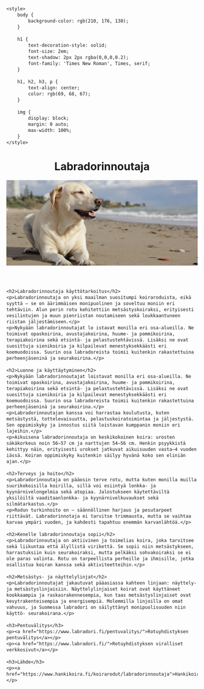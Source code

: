 <!DOCTYPE html>
<html lang="en">
<head>
    <meta charset="UTF-8">
    <meta name="viewport" content="width=device-width, initial-scale=1.0">
    <title>labradorinnoutaja</title>
 
    <style>
        body {
            background-color: rgb(210, 176, 130);
        }

        h1 {
            text-decoration-style: solid;
            font-size: 2em;
            text-shadow: 2px 2px rgba(0,0,0,0.2);
            font-family: 'Times New Roman', Times, serif;
        }

        h1, h2, h3, p {
            text-align: center;
            color: rgb(69, 68, 67);
        }

        img {
            display: block;
            margin: 0 auto;
            max-width: 100%;
        }
    </style>
</head>
<body>
    <header>
        <h1 class="title">Labradorinnoutaja</h1>
        <img src="Kuvat/dog-773439_1280.jpg" alt="labradorinnoutaja">
    </header>

    <h2>Labradorinnoutaja käyttötarkoitus</h2>
    <p>Labradorinnoutaja on yksi maailman suositumpi koiraroduista, eikä syyttä – se on äärimmäisen monipuolinen ja soveltuu moniin eri tehtäviin. Alun perin rotu kehitettiin metsästyskoiraksi, erityisesti vesilintujen ja muun pienriistan noutamiseen sekä loukkaantuneen riistan jäljestämiseen.</p>
    <p>Nykyään labradorinnoutajat lo istavat monilla eri osa-alueilla. Ne toimivat opaskoirina, avustajakoirina, huume- ja pommikoirina, terapiakoirina sekä etsintä- ja pelastustehtävissä. Lisäksi ne ovat suosittuja sienikoiria ja kilpailevat menestyksekkäästi eri koemuodoissa. Suurin osa labradoreista toimii kuitenkin rakastettuina perheenjäseninä ja seurakoirina.</p>

    <h2>Luonne ja käyttäytyminen</h2>
    <p>Nykyään labradorinnoutajat loistavat monilla eri osa-alueilla. Ne toimivat opaskoirina, avustajakoirina, huume- ja pommikoirina, terapiakoirina sekä etsintä- ja pelastustehtävissä. Lisäksi ne ovat suosittuja sienikoiria ja kilpailevat menestyksekkäästi eri koemuodoissa. Suurin osa labradoreista toimii kuitenkin rakastettuina perheenjäseninä ja seurakoirina.</p>
    <p>Labradorinnoutajan kanssa voi harrastaa koulutusta, kuten metsästystä, tottelevaisuutta, pelastuskoiratoimintaa ja jäljestystä. Sen oppimiskyky ja innostus siitä loistavan kumppanin moniin eri lajeihin.</p>
    <p>Aikuisena labradorinnoutaja on keskikokoinen koira: urosten säkäkorkeus noin 56–57 cm ja narttujen 54–56 cm. Henkin psyykkistä kehittyy näin, erityisesti urokset jatkuvat aikuisuuden vasta–4 vuoden iässä. Koiran oppimiskyky kuitenkin säilyy hyvänä koko sen eliniän ajan.</p>

    <h2>Terveys ja hoito</h2>
    <p>Labradorinnoutaja on pääosin terve rotu, mutta kuten monilla muilla suurikokoisilla koirilla, sillä voi esiintyä lonkka- ja kyynärnivelongelmia sekä atopiaa. Jalostukseen käytettäviltä yksilöiltä vaaditaanlonkka- ja kyynärnivelkuvaukset sekä silmätarkastus.</p>
    <p>Rodun turkinhoito on – säännöllinen harjaus ja pesutarpeet riittävät. Labradorinnotaja ei tarvitse trimmausta, mutta se vaihtaa karvaa ympäri vuoden, ja kahdesti tapahtuu enemmän karvanlähtöä.</p>

    <h2>Kenelle labradorinnoutaja sopii</h2>
    <p>Labradorinnoutaja on aktiivinen ja toimelias koira, joka tarvitsee sekä liikuntaa että älyllistä virikettä. Se sopii niin metsästykseen, harrastuksiin kuin seurakoiraksi, mutta pelkäksi sohvakoiraksi se ei ole paras valinta. Rotu on tarpeellista perheille ja ihmisille, jotka osallistua koiran kanssa sekä aktiviteetteihin.</p>

    <h2>Metsästys- ja näyttelylinjat</h2>
    <p>Labradorinnoutajat jakautuvat pääasiassa kahteen linjaan: näyttely- ja metsästyslinjaisiin. Näyttelylinjaiset koirat ovat käyttäneet kookkaampia ja raskasrakennesempia, kun taas metsästyslinjaiset ovat kevytrakenteisempia ja energisempiä. Molemmilla linjoilla on omat vahvuus, ja Suomessa labradori on säilyttänyt monipuolisuuden niin käyttö- seurakoirana.</p>

    <h3>Pentuvälitys</h3>
    <p><a href="https://www.labradori.fi/pentuvalitys/">Rotuyhdistyksen pentuvälitys</a></p>
    <p><a href="https://www.labradori.fi/">Rotuyhdistyksen viralliset verkkosivut</a></p>

    <h3>Lähde</h3>
    <p><a href="https://www.hankikoira.fi/koirarodut/labradorinnoutaja">Hankikoira.fi</a></p>
</body>
</html>
